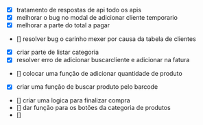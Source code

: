 - [x] tratamento de respostas de api todo os apis
- [x] melhorar o bug no modal de adicionar cliente temporario
- [x] melhorar a parte do total a pagar
- [] resolver bug o carinho mexer por causa da tabela de clientes
- [x] criar parte de listar categoria
- [x] resolver erro de adicionar buscarcliente e adicionar na fatura
- [] colocar uma função de adicionar quantidade de produto
- [x] criar uma função de buscar produto pelo barcode
- [] criar uma logica para finalizar compra
- [] dar função para os botões da categoria de produtos
- []